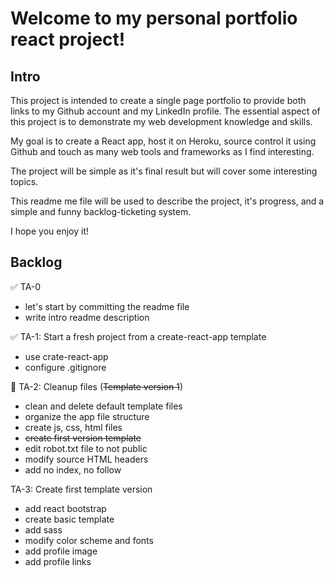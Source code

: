 # Welcome to my personal portfolio react project!


## Intro
This project is intended to create a single page portfolio to provide both links to my Github account and my LinkedIn profile. The essential aspect of this project is to demonstrate my web development knowledge and skills.

My goal is to create a React app, host it on Heroku, source control it using Github and touch as many web tools and frameworks as I find interesting.

The project will be simple as it's final result but will cover some interesting topics.

This readme me file will be used to describe the project, it's progress, and a simple and funny backlog-ticketing system.

I hope you enjoy it!


## Backlog
✅ TA-0
- let's start by committing the readme file
- write intro readme description

✅ TA-1: Start a fresh project from a create-react-app template
- use crate-react-app
- configure .gitignore

🔄 TA-2: Cleanup files (~~Template version 1~~)
- clean and delete default template files
- organize the app file structure
- create js, css, html files
- ~~create first version template~~
- edit robot.txt file to not public
- modify source HTML headers
- add no index, no follow

TA-3: Create first template version
- add react bootstrap
- create basic template
- add sass
- modify color scheme and fonts
- add profile image
- add profile links
